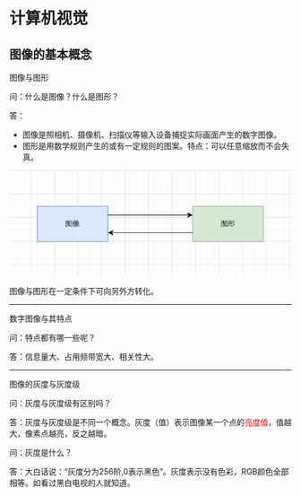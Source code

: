 # 计算机视觉

## 图像的基本概念

图像与图形

问：什么是图像？什么是图形？

答：

- 图像是照相机、摄像机、扫描仪等输入设备捕捉实际画面产生的数字图像。
- 图形是用数学规则产生的或有一定规则的图案。特点：可以任意缩放而不会失真。

![image-20250219120002179](demo01_2025_02_19.assets/image-20250219120002179.png)

图像与图形在一定条件下可向另外方转化。

___

数字图像与其特点



问：特点都有哪一些呢？

答：信息量大、占用频带宽大、相关性大。





---

图像的灰度与灰度级

问：灰度与灰度级有区别吗？

答：灰度与灰度级是不同一个概念。灰度（值）表示图像某一个点的<font color = 'red'>亮度值</font>，值越大，像素点越亮，反之越暗。

问：灰度是什么？

答：大白话说：“灰度分为256阶,0表示黑色”。灰度表示没有色彩，RGB颜色全部相等。如看过黑白电视的人就知道。



















